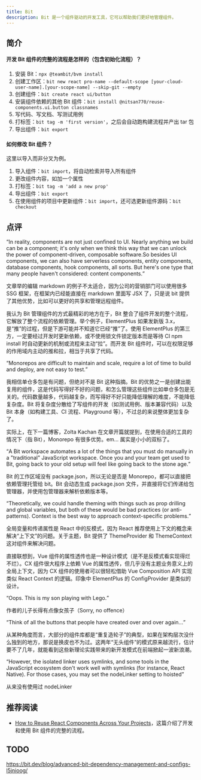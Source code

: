 ```yaml
---
title: Bit
description: Bit 是一个组件驱动的开发工具，它可以帮助我们更好地管理组件。
---
```


## 简介

#### 开发 Bit 组件的完整的流程是怎样的（包含初始化流程）？

1. 安装 Bit：`npx @teambit/bvm install`
2. 创建工作区：`bit new react pro-name --default-scope [your-cloud-user-name].[your-scope-name] --skip-git --empty`
3. 创建组件：`bit create react ui/button`
4. 安装组件依赖的其他 Bit 组件：`bit install @nitsan770/reuse-components.ui.button classnames`
5. 写代码、写文档、写测试用例
6. 打标签：`bit tag -m 'first version'`，之后会自动跑构建流程并产出 tar 包
7. 导出组件：`bit export`

#### 如何修改 Bit 组件？

这里以导入而非分叉为例。

1. 导入组件：`bit import`，将自动检索并导入所有组件
2. 更改组件内容，如加一个属性
3. 打标签：`bit tag -m 'add a new prop'`
4. 导出组件：`bit export`
5. 在使用组件的项目中更新组件：`bit import`，还可选更新组件源码：`bit checkout`

## 点评

<q>In reality, components are not just confined to UI. Nearly anything we build can be a component; it's only when we think this way that we can unlock the power of component-driven, composable software.So besides UI components, we can also have serverless components, entity components, database components, hook components, all sorts. But here's one type that many people haven't considered: content components.</q>

文章举的编辑 markdown 的例子不太适合，因为公司的营销部门可以使用很多 SSG 框架，在框架内已经能直接在 markdown 里面写 JSX 了，只是说 bit 提供了其他优势，比如可以更好的共享和管理远程组件。

我认为 Bit 管理组件的方式最精彩的地方在于，Bit 整合了组件开发的整个流程，它解放了整个流程的依赖管理。举个例子，ElementPlus 如果发新版 3.x，是“推”的过程，但是下游可能并不知道它已经“推”了。使用 ElementPlus 的第三方，一定要经过开发时更新依赖，或不使用锁文件锁定版本而是等待 CI npm install 时自动更新的机制或流程来主动“拉”。而开发 Bit 组件时，可以在权限足够的作用域内主动的推和拉，相当于共享了代码。

<q>Monorepos are difficult to maintain and scale,  require a lot of time to build and deploy, are not easy to test.</q>

我相信单仓多包是有问题，但绝对不是 Bit 这种指摘。Bit 的优势之一是创建出能复用的组件，这是代码写得好不好的问题，和怎么管理这些组件比如单仓多包是无关的。代码数量越多，代码越复杂，而写得好不好只能降低理解的难度，不能降低复杂度。Bit 将复杂度分散给了写组件的开发（如测试用例、版本兼容代码）以及 Bit 本身（如构建工具、CI 流程、Playground 等），不过总的来说整体更加复杂了。 

实际上，在下一篇博客，Zolta Kachan 在文章开篇就提到，在使用合适的工具的情况下（指 Bit），Monorepo 有很多优势。em... 属实是小小的双标了。

<q>A Bit workspace automates a lot of the things that you must do manually in a "traditional" JavaScript workspace. Once you and your team get used to Bit, going back to your old setup will feel like going back to the stone age.</q>

Bit 的工作区域没有 package.json，所以无论是否是 Monorepo，都可以直接把依赖管理托管给 bit。Bit 会动态生成 package.json 文件，并直接将它们传递给包管理器，并使用包管理器来解析依赖版本等。

<q>Theoretically, we could handle theming with things such as prop drilling and global variables, but both of these would be bad practices (or anti-patterns). Context is the best way to approach context-specific problems.</q>

全局变量和传递属性是 React 中的反模式，因为 React 推荐使用上下文的概念来解决“上下文”的问题。关于主题，Bit 提供了 ThemeProvider 和 ThemeContext 这对组件来解决问题。

直接联想到，Vue 组件的属性透传也是一种设计模式（是不是反模式看实现得烂不烂）。CX 组件很大程序上依赖 Vue 的属性透传，但几乎没有主题业务意义上的全局上下文，因为 CX 组件的使用者可以很轻松借助 Vue Composition API 实现类似 React Context 的逻辑。印象中 ElementPlus 的 ConfigProvider 是类似的设计。

<q>Oops. This is my son playing with Lego.</q>

作者的儿子长得有点像女孩子（Sorry, no offence）

<q>Think of all the buttons that people have created over and over again...</q>

从某种角度而言，大部分的组件库都是“重复造轮子”的典型，如果在架构层次没什么独到的地方，那说是换皮也不为过。这两年“无头组件”的模式原来越流行，估计要不了几年，就能看到这些新理论实践带来的新开发模式在前端掀起一波新浪潮。

<q>However, the isolated linker uses symlinks, and some tools in the JavaScript ecosystem don't work well with symlinks (for instance, React Native). For those cases, you may set the nodeLinker setting to hoisted</q>

从来没有使用过 nodeLinker

## 推荐阅读

* [How to Reuse React Components Across Your Projects](https://bit.dev/blog/how-to-reuse-react-components-across-your-projects-l4pz83f4/)，这篇介绍了开发和使用 Bit 组件的完整的流程。

## TODO

https://bit.dev/blog/advanced-bit-dependency-management-and-configs-l5jnioog/
